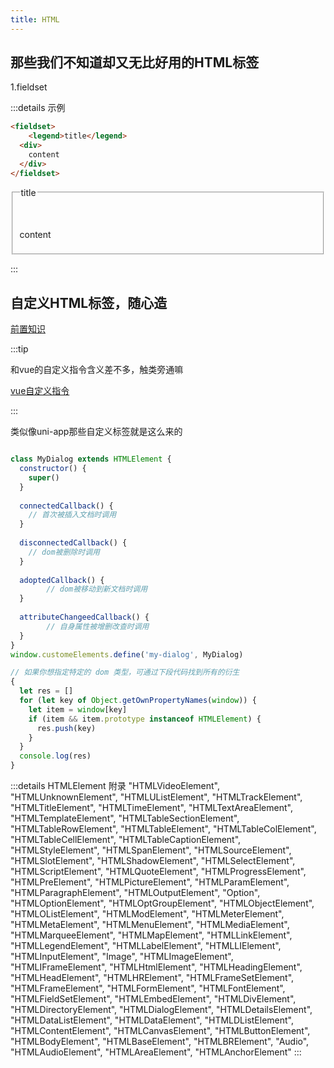 ```yaml
---
title: HTML
---
```


## 那些我们不知道却又无比好用的HTML标签

1.fieldset

:::details 示例

```html
<fieldset> 
	<legend>title</legend>
  <div>
    content
  </div>
</fieldset>
```

<fieldset> 
	<legend>title</legend>

​	<div> content</div>

</fieldset>

:::




## 自定义HTML标签，随心造

[前置知识](https://developer.mozilla.org/zh-CN/docs/Web/Web_Components/Using_custom_elements)

:::tip

和vue的自定义指令含义差不多，触类旁通嘛

[vue自定义指令](https://cn.vuejs.org/v2/guide/custom-directive.html#ad) 

:::

类似像uni-app那些自定义标签就是这么来的

```javascript

class MyDialog extends HTMLElement {
  constructor() {
    super()
  }
  
  connectedCallback() {
    // 首次被插入文档时调用
  }
  
  disconnectedCallback() {
    // dom被删除时调用
  }
  
  adoptedCallback() {
		// dom被移动到新文档时调用
  }
  
  attributeChangeedCallback() {
		// 自身属性被增删改查时调用 
  }
}
window.customeElements.define('my-dialog', MyDialog)

// 如果你想指定特定的 dom 类型，可通过下段代码找到所有的衍生
{
  let res = []
  for (let key of Object.getOwnPropertyNames(window)) {
    let item = window[key]
    if (item && item.prototype instanceof HTMLElement) {
      res.push(key)
    }
  }
  console.log(res)
}

```

:::details HTMLElement 附录
"HTMLVideoElement", 
"HTMLUnknownElement", 
"HTMLUListElement", 
"HTMLTrackElement", 
"HTMLTitleElement", 
"HTMLTimeElement", 
"HTMLTextAreaElement", 
"HTMLTemplateElement", 
"HTMLTableSectionElement", 
"HTMLTableRowElement", 
"HTMLTableElement", 
"HTMLTableColElement", 
"HTMLTableCellElement", 
"HTMLTableCaptionElement", 
"HTMLStyleElement", 
"HTMLSpanElement", 
"HTMLSourceElement", 
"HTMLSlotElement", 
"HTMLShadowElement", 
"HTMLSelectElement", 
"HTMLScriptElement", 
"HTMLQuoteElement", 
"HTMLProgressElement", 
"HTMLPreElement", 
"HTMLPictureElement", 
"HTMLParamElement", 
"HTMLParagraphElement", 
"HTMLOutputElement", 
"Option", 
"HTMLOptionElement", 
"HTMLOptGroupElement", 
"HTMLObjectElement", 
"HTMLOListElement", 
"HTMLModElement", 
"HTMLMeterElement", 
"HTMLMetaElement", 
"HTMLMenuElement", 
"HTMLMediaElement", 
"HTMLMarqueeElement", 
"HTMLMapElement", 
"HTMLLinkElement", 
"HTMLLegendElement", 
"HTMLLabelElement", 
"HTMLLIElement", 
"HTMLInputElement", 
"Image", 
"HTMLImageElement", 
"HTMLIFrameElement", 
"HTMLHtmlElement", 
"HTMLHeadingElement", 
"HTMLHeadElement", 
"HTMLHRElement", 
"HTMLFrameSetElement", 
"HTMLFrameElement", 
"HTMLFormElement", 
"HTMLFontElement", 
"HTMLFieldSetElement", 
"HTMLEmbedElement", 
"HTMLDivElement", 
"HTMLDirectoryElement", 
"HTMLDialogElement", 
"HTMLDetailsElement", 
"HTMLDataListElement", 
"HTMLDataElement", 
"HTMLDListElement", 
"HTMLContentElement", 
"HTMLCanvasElement", 
"HTMLButtonElement", 
"HTMLBodyElement", 
"HTMLBaseElement", 
"HTMLBRElement", 
"Audio", 
"HTMLAudioElement", 
"HTMLAreaElement", 
"HTMLAnchorElement"
:::